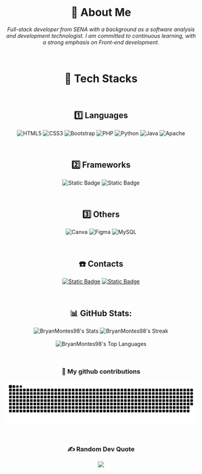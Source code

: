 <div align="center">

  # 🌠 About Me
  *Full-stack developer from SENA with a background as a software analysis and development technologist. I am committed to continuous learning, with a strong emphasis on Front-end development.*
  
<br>

# 🚀 Tech Stacks

<br>

## 1️⃣ Languages
![HTML5](https://img.shields.io/badge/html5-%23E34F26.svg?style=for-the-badge&logo=html5&logoColor=white) ![CSS3](https://img.shields.io/badge/css3-%231572B6.svg?style=for-the-badge&logo=css3&logoColor=white) ![Bootstrap](https://img.shields.io/badge/bootstrap-%23563D7C.svg?style=for-the-badge&logo=bootstrap&logoColor=white) ![PHP](https://img.shields.io/badge/php-%23777BB4.svg?style=for-the-badge&logo=php&logoColor=white) ![Python](https://img.shields.io/badge/python-3670A0?style=for-the-badge&logo=python&logoColor=ffdd54) ![Java](https://img.shields.io/badge/java-%23ED8B00.svg?style=for-the-badge&logo=java&logoColor=white) ![Apache](https://img.shields.io/badge/apache-%23D42029.svg?style=for-the-badge&logo=apache&logoColor=white) 

<br>

## 2️⃣ Frameworks
![Static Badge](https://img.shields.io/badge/Codeigniter-F2F2F2?style=for-the-badge&logo=codeigniter&logoColor=%23EF4223)
 ![Static Badge](https://img.shields.io/badge/Laravel-%23FF2D20?style=for-the-badge&logo=laravel&logoColor=%23FFFFFF)
 
<br>

## 3️⃣ Others
![Canva](https://img.shields.io/badge/Canva-%2300C4CC.svg?style=for-the-badge&logo=Canva&logoColor=white) ![Figma](https://img.shields.io/badge/figma-%23F24E1E.svg?style=for-the-badge&logo=figma&logoColor=white) ![MySQL](https://img.shields.io/badge/mysql-%2300f.svg?style=for-the-badge&logo=mysql&logoColor=white)

<br>

## ☎️ Contacts
[![Static Badge](https://img.shields.io/badge/Email-%23EA4335?style=for-the-badge&logo=gmail&logoColor=%23FFFFFF)](mailto:montesceballosb@gmail.com)
[![Static Badge](https://img.shields.io/badge/Instagram-%23FF0069?style=for-the-badge&logo=instagram&logoColor=%23FFFFFF)](https://instagram.com/bryan_montes22)

<br>

## 📊 GitHub Stats:
![BryanMontes98's Stats](https://github-readme-stats.vercel.app/api?username=BryanMontes98&theme=react&show_icons=true&hide_border=false&count_private=true)
![BryanMontes98's Streak](https://github-readme-streak-stats.herokuapp.com/?user=BryanMontes98&theme=react&hide_border=false) <br><br>
![BryanMontes98's Top Languages](https://github-readme-stats.vercel.app/api/top-langs/?username=BryanMontes98&theme=react&show_icons=true&hide_border=false&layout=compact) <br>

<br>

### 🐍 My github contributions
![snake gif](https://github.com/BryanMontes98/BryanMontes98/blob/output/github-snake.svg)

<br>

### ✍️ Random Dev Quote
![](https://quotes-github-readme.vercel.app/api?type=horizontal&theme=radical)

</div>
 
<!-- Proudly created with GPRM ( https://gprm.itsvg.in ) -->
<!--
**BryanMontes98/BryanMontes98** is a ✨ _special_ ✨ repository because its `README.md` (this file) appears on your GitHub profile.

Here are some ideas to get you started:

- 🔭 I’m currently working on ...
- 🌱 I’m currently learning ...
- 👯 I’m looking to collaborate on ...
- 🤔 I’m looking for help with ...
- 💬 Ask me about ...
- 📫 How to reach me: ...
- 😄 Pronouns: ...
- ⚡ Fun fact: ...
-->
